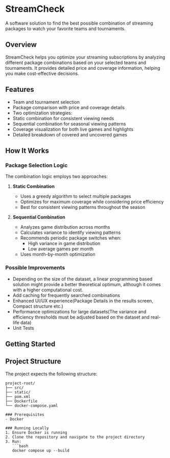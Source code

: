 # StreamCheck

A software solution to find the best possible combination of streaming packages to watch your favorite teams and tournaments.

## Overview
StreamCheck helps you optimize your streaming subscriptions by analyzing different package combinations based on your selected teams and tournaments. It provides detailed price and coverage information, helping you make cost-effective decisions.

## Features
- Team and tournament selection
- Package comparison with price and coverage details
- Two optimization strategies:
- Static combination for consistent viewing needs
- Sequential combination for seasonal viewing patterns
- Coverage visualization for both live games and highlights
- Detailed breakdown of covered and uncovered games

## How It Works

### Package Selection Logic
The combination logic employs two approaches:

1. **Static Combination**
   - Uses a greedy algorithm to select multiple packages
   - Optimizes for maximum coverage while considering price efficiency
   - Best for consistent viewing patterns throughout the season

2. **Sequential Combination**
   - Analyzes game distribution across months
   - Calculates variance to identify viewing patterns
   - Recommends periodic package switches when:
     - High variance in game distribution
     - Low average games per month
   - Uses month-by-month optimization

### Possible Improvements
- Depending on the size of the dataset, a linear programming based solution might provide a better theoretical optimum, although it comes with a higher computational cost.
- Add caching for frequently searched combinations
- Enhanced UI/UX experience(Package Details in the results screen, Compact structure etc.)
- Performance optimizations for large datasets(The variance and efficiency thresholds must be adjusted based on the dataset and real-life data)
- Unit Tests

## Getting Started

## Project Structure
The project expects the following structure:

```
project-root/
├── src/
├── static/
├── pom.xml
├── Dockerfile
└── docker-compose.yaml

### Prerequisites
- Docker

### Running Locally
1. Ensure Docker is running
2. Clone the repository and navigate to the project directory
3. Run:
   ```bash
   docker compose up --build
